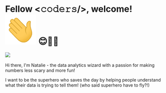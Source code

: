 # **Fellow** <𝚌𝚘𝚍𝚎𝚛𝚜/>, **welcome!** <img src="https://github.com/natalie8052/natalie8052/blob/main/hi.gif" width="100x"> 😊👩‍💻

![](https://github.com/user/banner.png)

Hi there, I'm Natalie - the data analytics wizard with a passion for making numbers less scary and more fun! 

I want to be the superhero who saves the day by helping people understand what their data is trying to tell them! (who said superhero have to fly?!)






